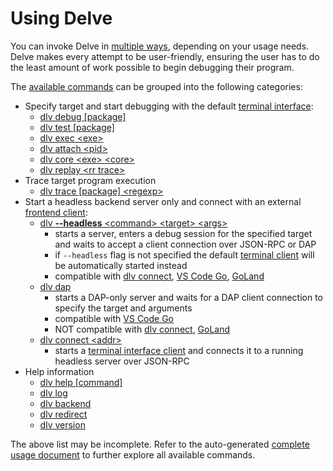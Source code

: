 # Using Delve

You can invoke Delve in [multiple ways](dlv.md), depending on your usage needs. Delve makes every attempt to be user-friendly, ensuring the user has to do the least amount of work possible to begin debugging their program.

The [available commands](dlv.md) can be grouped into the following categories:

*  Specify target and start debugging with the default [terminal interface](../cli/README.md):
   * [dlv debug [package]](dlv_debug.md)
   * [dlv test [package]](dlv_test.md)
   * [dlv exec \<exe\>](dlv_exec.md)
   * [dlv attach \<pid\>](dlv_attach.md)
   * [dlv core \<exe\> \<core\>](dlv_core.md)
   * [dlv replay \<rr trace\> ](dlv_replay.md)
* Trace target program execution
   * [dlv trace [package] \<regexp\>](dlv_trace.md)
* Start a headless backend server only and connect with an external [frontend client](../EditorIntegration.md):
   * [dlv **--headless** \<command\> \<target\> \<args\> ](../api/ClientHowto.md#spawning-the-backend)
      * starts a server, enters a debug session for the specified target and waits to accept a client connection over JSON-RPC or DAP
      * if `--headless` flag is not specified the default [terminal client](../cli/README.md) will be automatically started instead
      * compatible with [dlv connect](dlv_connect.md), [VS Code Go](https://github.com/golang/vscode-go/blob/master/docs/debugging.md#remote-debugging), [GoLand](https://www.jetbrains.com/help/go/attach-to-running-go-processes-with-debugger.html#attach-to-a-process-on-a-remote-machine)
   * [dlv dap](dlv_dap.md)
      * starts a DAP-only server and waits for a DAP client connection to specify the target and arguments
      * compatible with [VS Code Go](https://github.com/golang/vscode-go/blob/master/docs/debugging.md#remote-debugging)
      * NOT compatible with [dlv connect](dlv_connect.md), [GoLand](https://www.jetbrains.com/help/go/attach-to-running-go-processes-with-debugger.html#attach-to-a-process-on-a-remote-machine)
   * [dlv connect \<addr\>](dlv_connect.md)
      * starts a [terminal interface client](../cli/README.md) and connects it to a running headless server over JSON-RPC
* Help information
   * [dlv help [command]](dlv.md)
   * [dlv log](dlv_log.md)
   * [dlv backend](dlv_backend.md)
   * [dlv redirect](dlv_redirect.md)
   * [dlv version](dlv_version.md)

The above list may be incomplete. Refer to the auto-generated [complete usage document](dlv.md) to further explore all available commands.

